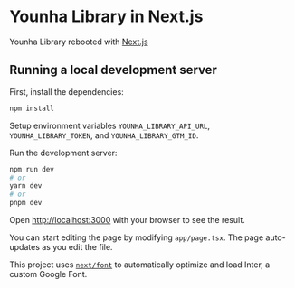# Younha Library in Next.js

Younha Library rebooted with [Next.js](https://nextjs.org/)

## Running a local development server

First, install the dependencies:

```bash
npm install
```

Setup environment variables `YOUNHA_LIBRARY_API_URL`, `YOUNHA_LIBRARY_TOKEN`, and `YOUNHA_LIBRARY_GTM_ID`.

Run the development server:

```bash
npm run dev
# or
yarn dev
# or
pnpm dev
```

Open [http://localhost:3000](http://localhost:3000) with your browser to see the result.

You can start editing the page by modifying `app/page.tsx`. The page auto-updates as you edit the file.

This project uses [`next/font`](https://nextjs.org/docs/basic-features/font-optimization) to automatically optimize and load Inter, a custom Google Font.
